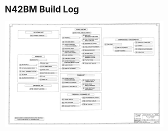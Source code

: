 # N42BM Build Log

<p style="position: relative;">
  <img src="KitSummary.png">
  <a style="position: absolute; top: 338px; left: 2112px; width: 280px; height: 28px;" alt="Vertical Stabilizer" title="Vertical Stabilizer" href="section6.html" target="_self" ><em>Vertical Stabilizer</em></a>
</p>
